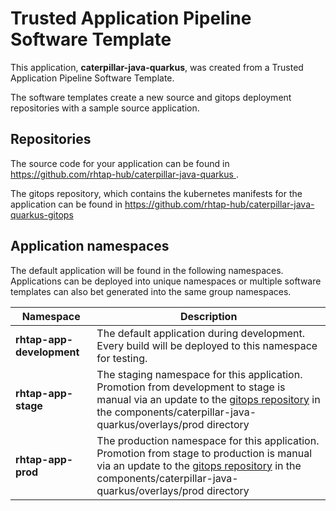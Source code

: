 # Trusted Application Pipeline Software Template

This application, **caterpillar-java-quarkus**, was created from a Trusted Application Pipeline Software Template.

The software templates create a new source and gitops deployment repositories with a sample source application. 

## Repositories

The source code for your application can be found in [https://github.com/rhtap-hub/caterpillar-java-quarkus ](https://github.com/rhtap-hub/caterpillar-java-quarkus ).
 
The gitops repository, which contains the kubernetes manifests for the application can be found in 
[https://github.com/rhtap-hub/caterpillar-java-quarkus-gitops ](https://github.com/rhtap-hub/caterpillar-java-quarkus-gitops ) 

## Application namespaces 

The default application will be found in the following namespaces. Applications can be deployed into unique namespaces or multiple software templates can also bet generated into the same group namespaces.  

|  Namespace   |  Description   |  
| -------- | -------- |   
| **rhtap-app-development** | The default application during development. Every build will be deployed to this namespace for testing. | 
| **rhtap-app-stage** | The staging namespace for this application. Promotion from development to stage is manual via an update to the [gitops repository](https://github.com/rhtap-hub/caterpillar-java-quarkus-gitops ) in the components/caterpillar-java-quarkus/overlays/prod directory |  
| **rhtap-app-prod** | The production namespace for this application. Promotion from stage to production is manual via an update to the [gitops repository](https://github.com/rhtap-hub/caterpillar-java-quarkus-gitops ) in the components/caterpillar-java-quarkus/overlays/prod directory | 
